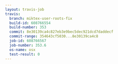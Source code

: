 ```yaml
---
layout: travis-job
travis:
  branch: miktex-user-roots-fix
  build-id: 608766554
  build-number: 353
  commit: 8e30139ca4c827eb3e9bec5dec921dcd7daddecf
  commit-range: 354643cf5030...8e30139ca4c8
  job-id: 608766567
  job-number: 353.6
  os-name: osx
  test-result: 0
---
```

